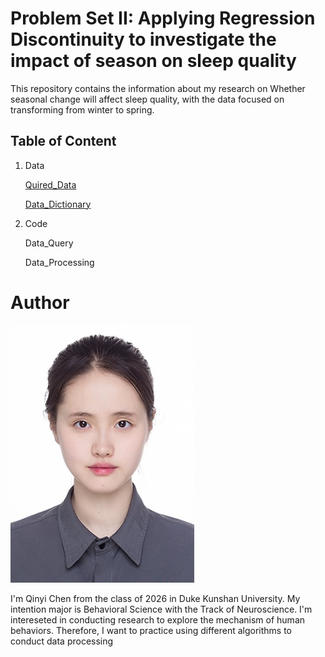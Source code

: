 # Problem Set II: Applying Regression Discontinuity to investigate the impact of season on sleep quality

This repository contains the information about my research on Whether seasonal change will affect sleep quality, with the data focused on transforming from winter to spring. 

## Table of Content
1. Data

   [Quired_Data](https://github.com/Rising-Stars-by-Sunshine/STATS201-Qinyi-Chen-PS2/tree/main/Data/Processed-Data/Sleep_data.xlsx)
   
   [Data_Dictionary](https://github.com/Rising-Stars-by-Sunshine/STATS201-Qinyi-Chen-PS2/tree/main/Data)
   
2. Code
   
   Data_Query

   Data_Processing
   

# Author
![Headshot](https://github.com/Rising-Stars-by-Sunshine/STATS201-Qinyi-Chen-PS2/blob/main/Qinyi_Chen.jpg)

I'm Qinyi Chen from the class of 2026 in Duke Kunshan University. My intention major is Behavioral Science with the Track of Neuroscience. I'm intereseted in conducting research to explore the mechanism of human behaviors. Therefore, I want to practice using different algorithms to conduct data processing 
